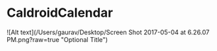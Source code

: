 # CaldroidCalendar

![Alt text](/Users/gaurav/Desktop/Screen Shot 2017-05-04 at 6.26.07 PM.png?raw=true "Optional Title")

